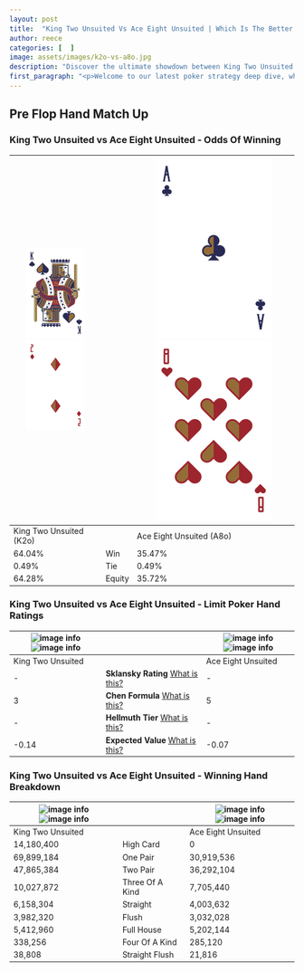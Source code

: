 ```yaml
---
layout: post
title:  "King Two Unsuited Vs Ace Eight Unsuited | Which Is The Better Hand In Poker? A Complete Guide"
author: reece
categories: [  ]
image: assets/images/k2o-vs-a8o.jpg
description: "Discover the ultimate showdown between King Two Unsuited and Ace Eight Unsuited in poker! Uncover the odds, strategies, and scenarios where one hand triumphs over the other. Get ready to up your poker game with this thrilling analysis."
first_paragraph: "<p>Welcome to our latest poker strategy deep dive, where we're pitting two distinct hands against each other in a high-stakes showdown: King Two Unsuited vs Ace Eight Unsuited.</p><p>In the dynamic world of poker, every decision counts, and knowing which hand holds the upper hand is key to your success at the table.</p><p>In this article, we'll dissect these two hands, explore the scenarios where one dominates the other, and equip you with the knowledge to make strategic choices that can tip the odds in your favor.</p><p>Get ready to unravel the intriguing dynamics of these poker hands and elevate your game to new heights.</p>"
---
```




[comment]: # (sp0)

## Pre Flop Hand Match Up

<div class="table hand-ratings" markdown="1"> 



### King Two Unsuited vs Ace Eight Unsuited - Odds Of Winning


    
| ![image info](assets/images/hand1/K.png) ![image info](assets/images/hand1/2o.png) |  | ![image info](assets/images/hand2/A.png) ![image info](assets/images/hand2/8o.png) |
| -------- | -------- | -------- |
| King Two Unsuited (K2o) |  | Ace Eight Unsuited (A8o) |
| 64.04% | Win | 35.47% |
| 0.49% | Tie | 0.49% |
| 64.28% | Equity | 35.72% |




[comment]: # (sp1)



### King Two Unsuited vs Ace Eight Unsuited - Limit Poker Hand Ratings


    
| ![image info](https://www.riverpairs.com/assets/images/hand1/K.png) ![image info](https://www.riverpairs.com/assets/images/hand1/2o.png) |  | ![image info](https://www.riverpairs.com/assets/images/hand2/A.png) ![image info](https://www.riverpairs.com/assets/images/hand2/8o.png) |
| -------- | -------- | -------- |
| King Two Unsuited |  | Ace Eight Unsuited |
| - | **Sklansky Rating** [What is this?](/sklansky-rating-explained) | - |
| 3 | **Chen Formula** [What is this?](/chen-formula-explained) | 5 |
| - | **Hellmuth Tier** [What is this?](/Hellmuth-tier-explained) | - |
| -0.14 | **Expected Value** [What is this?](/expected-value-explained) | -0.07 |




[comment]: # (sp2)



### King Two Unsuited vs Ace Eight Unsuited - Winning Hand Breakdown


    
| ![image info](https://www.riverpairs.com/assets/images/hand1/K.png) ![image info](https://www.riverpairs.com/assets/images/hand1/2o.png) |  | ![image info](https://www.riverpairs.com/assets/images/hand2/A.png) ![image info](https://www.riverpairs.com/assets/images/hand2/8o.png) |
| -------- | -------- | -------- |
| King Two Unsuited |  | Ace Eight Unsuited |
| 14,180,400 | High Card | 0 |
| 69,899,184 | One Pair | 30,919,536 |
| 47,865,384 | Two Pair | 36,292,104 |
| 10,027,872 | Three Of A Kind | 7,705,440 |
| 6,158,304 | Straight | 4,003,632 |
| 3,982,320 | Flush | 3,032,028 |
| 5,412,960 | Full House | 5,202,144 |
| 338,256 | Four Of A Kind | 285,120 |
| 38,808 | Straight Flush | 21,816 |




[comment]: # (sp3)



</div>

[comment]: # (sp4)



[comment]: # (sp5)

